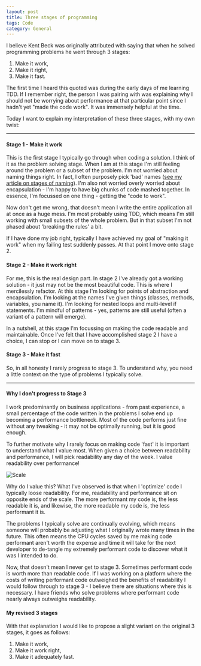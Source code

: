```yaml
---
layout: post
title: Three stages of programming
tags: Code
category: General
---
```


I believe Kent Beck was originally attributed with saying that when he solved programming problems he went through 3 stages:

1) Make it work,  
2) Make it right,  
3) Make it fast.  


The first time I heard this quoted was during the early days of me learning TDD. If I remember right, the person I was pairing with was explaining why I should not be worrying about performance at that particular point since I hadn't yet "made the code work". It was immensely helpful at the time.

Today I want to explain my interpretation of these three stages, with my own twist:

-------------------------------------------------------------------------------------------

#### Stage 1 - Make it work 

This is the first stage I typically go through when coding a solution. I think of it as the problem solving stage. When I am at this stage I'm still feeling around the problem or a subset of the problem. I'm not worried about naming things right. In fact, I often purposely pick 'bad' names ([see my article on stages of naming](http://blog.markpearl.co.za/Four-Stages-Of-Naming)). I'm also not worried overly worried about encapsulation - I'm happy to have big chunks of code mashed together. In essence, I'm focussed on one thing - getting the "code to work".

Now don't get me wrong, that doesn't mean I write the entire application all at once as a huge mess. I'm most probably using TDD, which means I'm still working with small subsets of the whole problem. But in that subset I'm not phased about 'breaking the rules' a bit.

If I have done my job right, typically I have achieved my goal of "making it work" when my failing test suddenly passes. At that point I move onto stage 2.

#### Stage 2 - Make it work right

For me, this is the real design part. In stage 2 I've already got a working solution - it just may not be the most beautiful code. This is where I mercilessly refactor. At this stage I'm looking for points of abstraction and encapsulation. I'm looking at the names I've given things (classes, methods, variables, you name it). I'm looking for nested loops and multi-level if statements. I'm mindful of patterns - yes, patterns are still useful (often a variant of a pattern will emerge).

In a nutshell, at this stage I'm focussing on making the code readable and maintainable. Once I've felt that I have accomplished stage 2 I have a choice, I can stop or I can move on to stage 3.

#### Stage 3 - Make it fast

So, in all honesty I rarely progress to stage 3. To understand why, you need a little context on the type of problems I typically solve. 

-------------------------------------------------------------------------------------------

#### Why I don't progress to Stage 3  

I work predominantly on business applications - from past experience, a small percentage of the code written in the problems I solve end up becoming a performance bottleneck. Most of the code performs just fine without any tweaking - it may not be optimally running, but it is good enough. 

To further motivate why I rarely focus on making code 'fast' it is important to understand what I value most. When given a choice between readability and performance, I will pick readability any day of the week. I value readability over performance!

<img class="img-responsive center-block" alt="Scale" src="{{ site.url }}/assets/images/Three-Stages-Of-Programming-Scale.jpg">

Why do I value this? What I've observed is that when I 'optimize' code I typically loose readability. For me, readability and performance sit on opposite ends of the scale. The more performant my code is, the less readable it is, and likewise, the more readable my code is, the less performant it is. 

The problems I typically solve are continually evolving, which means someone will probably be adjusting what I originally wrote many times in the future. This often means the CPU cycles saved by me making code performant aren't worth the expense and time it will take for the next developer to de-tangle my extremely performant code to discover what it was I intended to do. 

Now, that doesn't mean I never get to stage 3. Sometimes performant code is worth more than readable code. If I was working on a platform where the costs of writing performant code outweighed the benefits of readability I would follow through to stage 3 - I believe there are situations where this is necessary. I have friends who solve problems where performant code nearly always outweighs readability.

#### My revised 3 stages

With that explanation I would like to propose a slight variant on the original 3 stages, it goes as follows:

1) Make it work,  
2) Make it work right,  
3) Make it adequately fast.  
